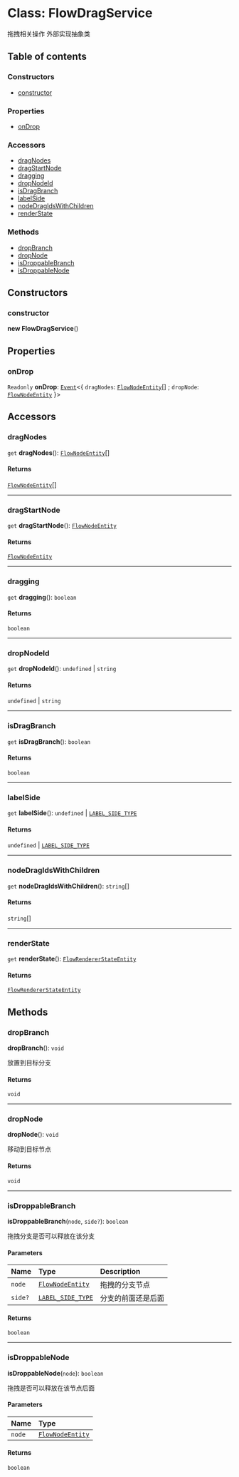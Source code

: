 # Class: FlowDragService

拖拽相关操作
外部实现抽象类

## Table of contents

### Constructors

* [constructor](/auto-docs/fixed-layout-editor/classes/FlowDragService.md#constructor)

### Properties

* [onDrop](/auto-docs/fixed-layout-editor/classes/FlowDragService.md#ondrop)

### Accessors

* [dragNodes](/auto-docs/fixed-layout-editor/classes/FlowDragService.md#dragnodes)
* [dragStartNode](/auto-docs/fixed-layout-editor/classes/FlowDragService.md#dragstartnode)
* [dragging](/auto-docs/fixed-layout-editor/classes/FlowDragService.md#dragging)
* [dropNodeId](/auto-docs/fixed-layout-editor/classes/FlowDragService.md#dropnodeid)
* [isDragBranch](/auto-docs/fixed-layout-editor/classes/FlowDragService.md#isdragbranch)
* [labelSide](/auto-docs/fixed-layout-editor/classes/FlowDragService.md#labelside)
* [nodeDragIdsWithChildren](/auto-docs/fixed-layout-editor/classes/FlowDragService.md#nodedragidswithchildren)
* [renderState](/auto-docs/fixed-layout-editor/classes/FlowDragService.md#renderstate)

### Methods

* [dropBranch](/auto-docs/fixed-layout-editor/classes/FlowDragService.md#dropbranch)
* [dropNode](/auto-docs/fixed-layout-editor/classes/FlowDragService.md#dropnode)
* [isDroppableBranch](/auto-docs/fixed-layout-editor/classes/FlowDragService.md#isdroppablebranch)
* [isDroppableNode](/auto-docs/fixed-layout-editor/classes/FlowDragService.md#isdroppablenode)

## Constructors

### constructor

**new FlowDragService**()

## Properties

### onDrop

`Readonly` **onDrop**: [`Event`](/auto-docs/fixed-layout-editor/interfaces/Event-1.md)<{ `dragNodes`: [`FlowNodeEntity`](/auto-docs/fixed-layout-editor/classes/FlowNodeEntity-1.md)\[] ; `dropNode`: [`FlowNodeEntity`](/auto-docs/fixed-layout-editor/classes/FlowNodeEntity-1.md)  }>

## Accessors

### dragNodes

`get` **dragNodes**(): [`FlowNodeEntity`](/auto-docs/fixed-layout-editor/classes/FlowNodeEntity-1.md)\[]

#### Returns

[`FlowNodeEntity`](/auto-docs/fixed-layout-editor/classes/FlowNodeEntity-1.md)\[]

***

### dragStartNode

`get` **dragStartNode**(): [`FlowNodeEntity`](/auto-docs/fixed-layout-editor/classes/FlowNodeEntity-1.md)

#### Returns

[`FlowNodeEntity`](/auto-docs/fixed-layout-editor/classes/FlowNodeEntity-1.md)

***

### dragging

`get` **dragging**(): `boolean`

#### Returns

`boolean`

***

### dropNodeId

`get` **dropNodeId**(): `undefined` | `string`

#### Returns

`undefined` | `string`

***

### isDragBranch

`get` **isDragBranch**(): `boolean`

#### Returns

`boolean`

***

### labelSide

`get` **labelSide**(): `undefined` | [`LABEL_SIDE_TYPE`](/auto-docs/fixed-layout-editor/enums/LABEL_SIDE_TYPE.md)

#### Returns

`undefined` | [`LABEL_SIDE_TYPE`](/auto-docs/fixed-layout-editor/enums/LABEL_SIDE_TYPE.md)

***

### nodeDragIdsWithChildren

`get` **nodeDragIdsWithChildren**(): `string`\[]

#### Returns

`string`\[]

***

### renderState

`get` **renderState**(): [`FlowRendererStateEntity`](/auto-docs/fixed-layout-editor/classes/FlowRendererStateEntity.md)

#### Returns

[`FlowRendererStateEntity`](/auto-docs/fixed-layout-editor/classes/FlowRendererStateEntity.md)

## Methods

### dropBranch

**dropBranch**(): `void`

放置到目标分支

#### Returns

`void`

***

### dropNode

**dropNode**(): `void`

移动到目标节点

#### Returns

`void`

***

### isDroppableBranch

**isDroppableBranch**(`node`, `side?`): `boolean`

拖拽分支是否可以释放在该分支

#### Parameters

| Name | Type | Description |
| :------ | :------ | :------ |
| `node` | [`FlowNodeEntity`](/auto-docs/fixed-layout-editor/classes/FlowNodeEntity-1.md) | 拖拽的分支节点 |
| `side?` | [`LABEL_SIDE_TYPE`](/auto-docs/fixed-layout-editor/enums/LABEL_SIDE_TYPE.md) | 分支的前面还是后面 |

#### Returns

`boolean`

***

### isDroppableNode

**isDroppableNode**(`node`): `boolean`

拖拽是否可以释放在该节点后面

#### Parameters

| Name | Type |
| :------ | :------ |
| `node` | [`FlowNodeEntity`](/auto-docs/fixed-layout-editor/classes/FlowNodeEntity-1.md) |

#### Returns

`boolean`
